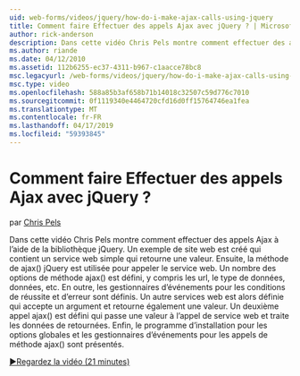 ```yaml
---
uid: web-forms/videos/jquery/how-do-i-make-ajax-calls-using-jquery
title: Comment faire Effectuer des appels Ajax avec jQuery ? | Microsoft Docs
author: rick-anderson
description: Dans cette vidéo Chris Pels montre comment effectuer des appels Ajax à l’aide de la bibliothèque jQuery. Un exemple de site web est créé qui contient un service web simple qui retourne...
ms.author: riande
ms.date: 04/12/2010
ms.assetid: 112b6255-ec37-4311-b967-c1aacce78bc8
msc.legacyurl: /web-forms/videos/jquery/how-do-i-make-ajax-calls-using-jquery
msc.type: video
ms.openlocfilehash: 588a85b3af658b71b14018c32507c59d776c7010
ms.sourcegitcommit: 0f1119340e4464720cfd16d0ff15764746ea1fea
ms.translationtype: MT
ms.contentlocale: fr-FR
ms.lasthandoff: 04/17/2019
ms.locfileid: "59393845"
---
```

# <a name="how-do-i-make-ajax-calls-using-jquery"></a>Comment faire Effectuer des appels Ajax avec jQuery ?

par [Chris Pels](https://twitter.com/chrispels)

Dans cette vidéo Chris Pels montre comment effectuer des appels Ajax à l’aide de la bibliothèque jQuery. Un exemple de site web est créé qui contient un service web simple qui retourne une valeur. Ensuite, la méthode de ajax() jQuery est utilisée pour appeler le service web. Un nombre des options de méthode ajax() est défini, y compris les url, le type de données, données, etc. En outre, les gestionnaires d’événements pour les conditions de réussite et d’erreur sont définis. Un autre services web est alors définie qui accepte un argument et retourne également une valeur. Un deuxième appel ajax() est défini qui passe une valeur à l’appel de service web et traite les données de retournées. Enfin, le programme d’installation pour les options globales et les gestionnaires d’événements pour les appels de méthode ajax() sont présentés.

[&#9654;Regardez la vidéo (21 minutes)](https://channel9.msdn.com/Blogs/ASP-NET-Site-Videos/how-do-i-make-ajax-calls-using-jquery)
